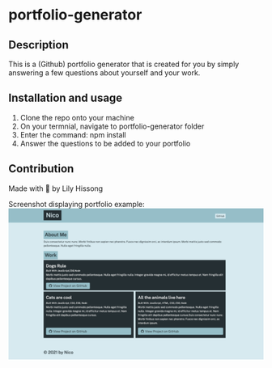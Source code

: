 # portfolio-generator

## Description
This is a (Github) portfolio generator that is created for you by simply answering a few questions about yourself and your work. 

## Installation and usage
1. Clone the repo onto your machine
2. On your termnial, navigate to portfolio-generator folder 
3. Enter the command: npm install
4. Answer the questions to be added to your portfolio 

## Contribution
Made with 💚 by Lily Hissong 

Screenshot displaying portfolio example:
![Screenshot of weather dashboard](./utils/portfolio-generator.png)